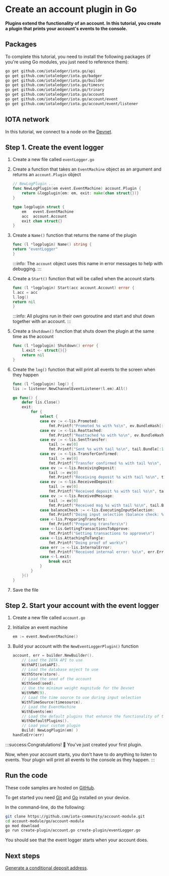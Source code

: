 # Create an account plugin in Go

**Plugins extend the functionality of an account. In this tutorial, you create a plugin that prints your account's events to the console.**

## Packages

To complete this tutorial, you need to install the following packages (if you're using Go modules, you just need to reference them):

```bash
go get github.com/iotaledger/iota.go/api
go get github.com/iotaledger/iota.go/badger
go get github.com/iotaledger/iota.go/builder
go get github.com/iotaledger/iota.go/timesrc
go get github.com/iotaledger/iota.go/trinary
go get github.com/iotaledger/iota.go/account
go get github.com/iotaledger/iota.go/account/event
go get github.com/iotaledger/iota.go/account/event/listener
```

## IOTA network

In this tutorial, we connect to a node on the [Devnet](root://getting-started/1.0/networks/overview.md).

## Step 1. Create the event logger

1. Create a new file called `eventLogger.go`

2. Create a function that takes an `EventMachine` object as an argument and returns an `account.Plugin` object

    ```go
    // NewLogPlugin ...
    func NewLogPlugin(em event.EventMachine) account.Plugin {
        return &logplugin{em: em, exit: make(chan struct{})}
    }

    type logplugin struct {
        em   event.EventMachine
        acc  account.Account
        exit chan struct{}
    }
    ```

4. Create a `Name()` function that returns the name of the plugin

    ```go
    func (l *logplugin) Name() string {
	return "eventLogger"
    }  
    ```

    :::info:
    The `account` object uses this name in error messages to help with debugging.
    :::

5. Create a `Start()` function that will be called when the account starts

    ```go
    func (l *logplugin) Start(acc account.Account) error {
	l.acc = acc
	l.log()
	return nil
    }
    ```

    :::info:
    All plugins run in their own goroutine and start and shut down together with an account.
    :::

6. Create a `Shutdown()` function that shuts down the plugin at the same time as the account

    ```go
    func (l *logplugin) Shutdown() error {
        l.exit <- struct{}{}
        return nil
    }
    ```

7. Create the `log()` function that will print all events to the screen when they happen

    ```go
    func (l *logplugin) log() {
	lis := listener.NewChannelEventListener(l.em).All()

	go func() {
		defer lis.Close()
	    exit:
            for {
                select {
                case ev := <-lis.Promoted:
                    fmt.Printf("Promoted %s with %s\n", ev.BundleHash[:10], ev.PromotionTailTxHash)
                case ev := <-lis.Reattached:
                    fmt.Printf("Reattached %s with %s\n", ev.BundleHash[:10], ev.ReattachmentTailTxHash)
                case ev := <-lis.SentTransfer:
                    tail := ev[0]
                    fmt.Printf("Sent %s with tail %s\n", tail.Bundle[:10], tail.Hash)
                case ev := <-lis.TransferConfirmed:
                    tail := ev[0]
                    fmt.Printf("Transfer confirmed %s with tail %s\n", tail.Bundle[:10], tail.Hash)
                case ev := <-lis.ReceivingDeposit:
                    tail := ev[0]
                    fmt.Printf("Receiving deposit %s with tail %s\n", tail.Bundle[:10], tail.Hash)
                case ev := <-lis.ReceivedDeposit:
                    tail := ev[0]
                    fmt.Printf("Received deposit %s with tail %s\n", tail.Bundle[:10], tail.Hash)
                case ev := <-lis.ReceivedMessage:
                    tail := ev[0]
                    fmt.Printf("Received msg %s with tail %s\n", tail.Bundle[:10], tail.Hash)
                case balanceCheck := <-lis.ExecutingInputSelection:
                    fmt.Printf("Doing input selection (balance check: %v) \n", balanceCheck)
                case <-lis.PreparingTransfers:
                    fmt.Printf("Preparing transfers\n")
                case <-lis.GettingTransactionsToApprove:
                    fmt.Printf("Getting transactions to approve\n")
                case <-lis.AttachingToTangle:
                    fmt.Printf("Doing proof of work\n")
                case err := <-lis.InternalError:
                    fmt.Printf("Received internal error: %s\n", err.Error())
                case <-l.exit:
                    break exit
                }
            }
        }()
    }
    ```

8. Save the file

## Step 2. Start your account with the event logger

1. Create a new file called `account.go`

2. Initialize an event machine

    ```go
    em := event.NewEventMachine()
    ```

3. Build your account with the `NewEventLoggerPlugin()` function

    ```go
    account, err = builder.NewBuilder().
        // Load the IOTA API to use
        WithAPI(iotaAPI).
        // Load the database onject to use
        WithStore(store).
        // Load the seed of the account
        WithSeed(seed).
        // Use the minimum weight magnitude for the Devnet
        WithMWM(9).
        // Load the time source to use during input selection
        WithTimeSource(timesource).
        // Load the EventMachine
        WithEvents(em)
        // Load the default plugins that enhance the functionality of the account
        WithDefaultPlugins().
        // Load your custom plugin
		Build( NewLogPlugin(em) )
    handleErr(err)
    ```

:::success:Congratulations! :tada:
You've just created your first plugin.

Now, when your account starts, you don't have to do anything to listen to events. Your plugin will print all events to the console as they happen.
:::

## Run the code

These code samples are hosted on [GitHub](https://github.com/iota-community/account-module).

To get started you need [Git](https://git-scm.com/book/en/v2/Getting-Started-Installing-Git) and [Go](https://golang.org/doc/install) installed on your device.

In the command-line, do the following:

```bash
git clone https://github.com/iota-community/account-module.git
cd account-module/go/account-module
go mod download
go run create-plugin/account.go create-plugin/eventLogger.go
```
You should see that the event logger starts when your account does.

## Next steps

[Generate a conditional deposit address](../go/generate-cda.md).
